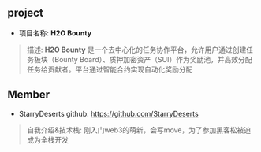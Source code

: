 ## project
- 项目名称: **H2O Bounty**
> 描述: **H2O Bounty** 是一个去中心化的任务协作平台，允许用户通过创建任务板块（Bounty  Board）、质押加密资产（SUI）作为奖励池，并高效分配任务给贡献者。平台通过智能合约实现自动化奖励分配


## Member
- StarryDeserts  github: https://github.com/StarryDeserts
> 自我介绍&技术栈:  刚入门web3的萌新，会写move，为了参加黑客松被迫成为全栈开发

